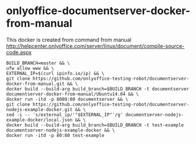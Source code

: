 # onlyoffice-documentserver-docker-from-manual
This docker is created from command from manual http://helpcenter.onlyoffice.com/server/linux/document/compile-source-code.aspx

```
BUILD_BRANCH=master && \
ufw allow www && \
EXTERNAL_IP=$(curl ipinfo.io/ip) && \
git clone https://github.com/onlyoffice-testing-robot/documentserver-docker-from-manual.git && \
docker build --build-arg build_branch=$BUILD_BRANCH -t documentserver documentserver-docker-from-manual/Ubuntu14.04 && \
docker run -itd -p 8080:80 documentserver && \
git clone https://github.com/onlyoffice-testing-robot/documentserver-nodejs-example-docker.git && \
sed -i -- 's/external_ip/'"$EXTERNAL_IP"'/g' documentserver-nodejs-example-docker/local.json && \
docker build --build-arg build_branch=$BUILD_BRANCH -t test-example documentserver-nodejs-example-docker && \
docker run -itd -p 80:80 test-example 
```
